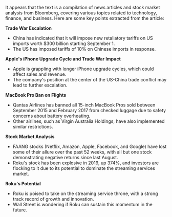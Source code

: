 It appears that the text is a compilation of news articles and stock market analysis from Bloomberg, covering various topics related to technology, finance, and business. Here are some key points extracted from the article:

**Trade War Escalation**

* China has indicated that it will impose new retaliatory tariffs on US imports worth $300 billion starting September 1.
* The US has imposed tariffs of 10% on Chinese imports in response.

**Apple's iPhone Upgrade Cycle and Trade War Impact**

* Apple is grappling with longer iPhone upgrade cycles, which could affect sales and revenue.
* The company's position at the center of the US-China trade conflict may lead to further escalation.

**MacBook Pro Ban on Flights**

* Qantas Airlines has banned all 15-inch MacBook Pros sold between September 2015 and February 2017 from checked luggage due to safety concerns about battery overheating.
* Other airlines, such as Virgin Australia Holdings, have also implemented similar restrictions.

**Stock Market Analysis**

* FAANG stocks (Netflix, Amazon, Apple, Facebook, and Google) have lost some of their allure over the past 52 weeks, with all but one stock demonstrating negative returns since last August.
* Roku's stock has been explosive in 2019, up 374%, and investors are flocking to it due to its potential to dominate the streaming services market.

**Roku's Potential**

* Roku is poised to take on the streaming service throne, with a strong track record of growth and innovation.
* Wall Street is wondering if Roku can sustain this momentum in the future.